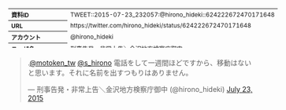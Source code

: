 <table style="font-size: 9pt; width: 610px; margin-bottom: 20px; height: 80px;">
<tbody>
    <tr>
        <th align=left>資料ID</th>
        <td align=left>TWEET::2015-07-23_232057:@hirono_hideki::624222672470171648</td>
    </tr>
    <tr>
        <th align=left>URL</th>
        <td align=left>https://twitter.com/hirono_hideki/status/624222672470171648</td>
    </tr>
    <tr>
        <th align=left>アカウント</th>
        <td align=left>@hirono_hideki</td>
    </tr>
    <tr>
        <th align=left>ユーザ名</th>
        <td align=left>刑事告発・非常上告＼金沢地方検察庁御中</td>
    </tr>
    <tr>
        <th align=left>ツイートの記録日時</th>
        <td align=left>created_at 2022-08-24_1424</td>
    </tr>
</tbody>
</table>
<blockquote class="twitter-tweet" data-width="450"  data-lang="ja"><p lang="ja" dir="ltr">.<a href="https://twitter.com/motoken_tw?ref_src=twsrc%5Etfw">@motoken_tw</a> <a href="https://twitter.com/s_hirono?ref_src=twsrc%5Etfw">@s_hirono</a> 電話をして一週間ほどですから、移動はないと思います。それに名前を出すつもりはありません。</p>&mdash; 刑事告発・非常上告＼金沢地方検察庁御中 (@hirono_hideki) <a href="https://twitter.com/hirono_hideki/status/624222672470171648?ref_src=twsrc%5Etfw">July 23, 2015</a></blockquote>
<script async src="https://platform.twitter.com/widgets.js" charset="utf-8"></script>


